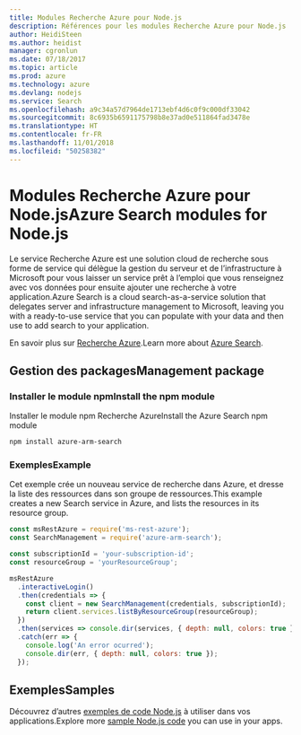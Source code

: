 ```yaml
---
title: Modules Recherche Azure pour Node.js
description: Références pour les modules Recherche Azure pour Node.js
author: HeidiSteen
ms.author: heidist
manager: cgronlun
ms.date: 07/18/2017
ms.topic: article
ms.prod: azure
ms.technology: azure
ms.devlang: nodejs
ms.service: Search
ms.openlocfilehash: a9c34a57d7964de1713ebf4d6c0f9c000df33042
ms.sourcegitcommit: 8c6935b6591175798b8e37ad0e511864fad3478e
ms.translationtype: HT
ms.contentlocale: fr-FR
ms.lasthandoff: 11/01/2018
ms.locfileid: "50258382"
---
```

# <a name="azure-search-modules-for-nodejs"></a><span data-ttu-id="87d16-103">Modules Recherche Azure pour Node.js</span><span class="sxs-lookup"><span data-stu-id="87d16-103">Azure Search modules for Node.js</span></span>

<span data-ttu-id="87d16-104">Le service Recherche Azure est une solution cloud de recherche sous forme de service qui délègue la gestion du serveur et de l’infrastructure à Microsoft pour vous laisser un service prêt à l’emploi que vous renseignez avec vos données pour ensuite ajouter une recherche à votre application.</span><span class="sxs-lookup"><span data-stu-id="87d16-104">Azure Search is a cloud search-as-a-service solution that delegates server and infrastructure management to Microsoft, leaving you with a ready-to-use service that you can populate with your data and then use to add search to your application.</span></span>

<span data-ttu-id="87d16-105">En savoir plus sur [Recherche Azure](https://docs.microsoft.com/azure/search/search-what-is-azure-search).</span><span class="sxs-lookup"><span data-stu-id="87d16-105">Learn more about [Azure Search](https://docs.microsoft.com/azure/search/search-what-is-azure-search).</span></span>

## <a name="management-package"></a><span data-ttu-id="87d16-106">Gestion des packages</span><span class="sxs-lookup"><span data-stu-id="87d16-106">Management package</span></span>

### <a name="install-the-npm-module"></a><span data-ttu-id="87d16-107">Installer le module npm</span><span class="sxs-lookup"><span data-stu-id="87d16-107">Install the npm module</span></span>

<span data-ttu-id="87d16-108">Installer le module npm Recherche Azure</span><span class="sxs-lookup"><span data-stu-id="87d16-108">Install the Azure Search npm module</span></span>

```bash
npm install azure-arm-search
```

### <a name="example"></a><span data-ttu-id="87d16-109">Exemples</span><span class="sxs-lookup"><span data-stu-id="87d16-109">Example</span></span>

<span data-ttu-id="87d16-110">Cet exemple crée un nouveau service de recherche dans Azure, et dresse la liste des ressources dans son groupe de ressources.</span><span class="sxs-lookup"><span data-stu-id="87d16-110">This example creates a new Search service in Azure, and lists the resources in its resource group.</span></span>

```javascript
const msRestAzure = require('ms-rest-azure');
const SearchManagement = require('azure-arm-search');

const subscriptionId = 'your-subscription-id';
const resourceGroup = 'yourResourceGroup';

msRestAzure
  .interactiveLogin()
  .then(credentials => {
    const client = new SearchManagement(credentials, subscriptionId);
    return client.services.listByResourceGroup(resourceGroup);
  })
  .then(services => console.dir(services, { depth: null, colors: true }))
  .catch(err => {
    console.log('An error ocurred');
    console.dir(err, { depth: null, colors: true });
  });
```

## <a name="samples"></a><span data-ttu-id="87d16-111">Exemples</span><span class="sxs-lookup"><span data-stu-id="87d16-111">Samples</span></span>

<span data-ttu-id="87d16-112">Découvrez d’autres [exemples de code Node.js](https://azure.microsoft.com/resources/samples/?platform=nodejs) à utiliser dans vos applications.</span><span class="sxs-lookup"><span data-stu-id="87d16-112">Explore more [sample Node.js code](https://azure.microsoft.com/resources/samples/?platform=nodejs) you can use in your apps.</span></span>
